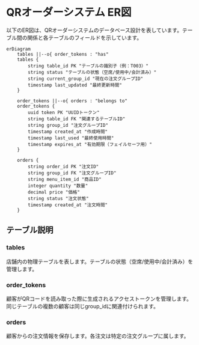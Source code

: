 # QRオーダーシステム ER図

以下のER図は、QRオーダーシステムのデータベース設計を表しています。テーブル間の関係と各テーブルのフィールドを示しています。

```mermaid
erDiagram
    tables ||--o{ order_tokens : "has"
    tables {
        string table_id PK "テーブルの識別子（例：T003）"
        string status "テーブルの状態（空席/使用中/会計済み）"
        string current_group_id "現在の注文グループID"
        timestamp last_updated "最終更新時間"
    }
    
    order_tokens ||--o{ orders : "belongs to"
    order_tokens {
        uuid token PK "UUIDトークン"
        string table_id FK "関連するテーブルID"
        string group_id "注文グループID"
        timestamp created_at "作成時間"
        timestamp last_used "最終使用時間"
        timestamp expires_at "有効期限（フェイルセーフ用）"
    }
    
    orders {
        string order_id PK "注文ID"
        string group_id FK "注文グループID"
        string menu_item_id "商品ID"
        integer quantity "数量"
        decimal price "価格"
        string status "注文状態"
        timestamp created_at "注文時間"
    }
```

## テーブル説明

### tables

店舗内の物理テーブルを表します。テーブルの状態（空席/使用中/会計済み）を管理します。

### order_tokens

顧客がQRコードを読み取った際に生成されるアクセストークンを管理します。同じテーブルの複数の顧客は同じgroup_idに関連付けられます。

### orders

顧客からの注文情報を保存します。各注文は特定の注文グループに属します。
